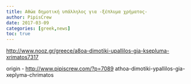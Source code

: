 ```yaml
---
title: Αθώα δημοτική υπάλληλος για -ξέπλυμα χρήματος-
author: PipisCrew
date: 2017-03-09
categories: [greek,news]
toc: true
---
```


http://www.nooz.gr/greece/a8oa-dimotiki-upallilos-gia-ksepluma-xrimatos7317

origin - http://www.pipiscrew.com/?p=7089 athoa-dimotiki-ypallilos-gia-xeplyma-chrimatos